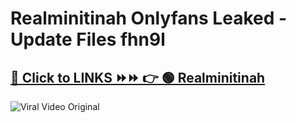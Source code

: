 
 # Realminitinah Onlyfans Leaked - Update Files fhn9l

## <h2><a href="https://clipsfans.com/Realminitinah&ref=git">🔗 Click to LINKS ⏩⏩ 👉 🟢 Realminitinah </a></h2>

<a href="https://clipsfans.com/Realminitinah&ref=git" rel="nofollow" data-target="animated-image.originalLink"><img src="https://i.ibb.co.com/xMMVF88/686577567.gif" alt="Viral Video Original" style="max-width: 100%; display: inline-block;" data-target="animated-image.originalImage"></a>


